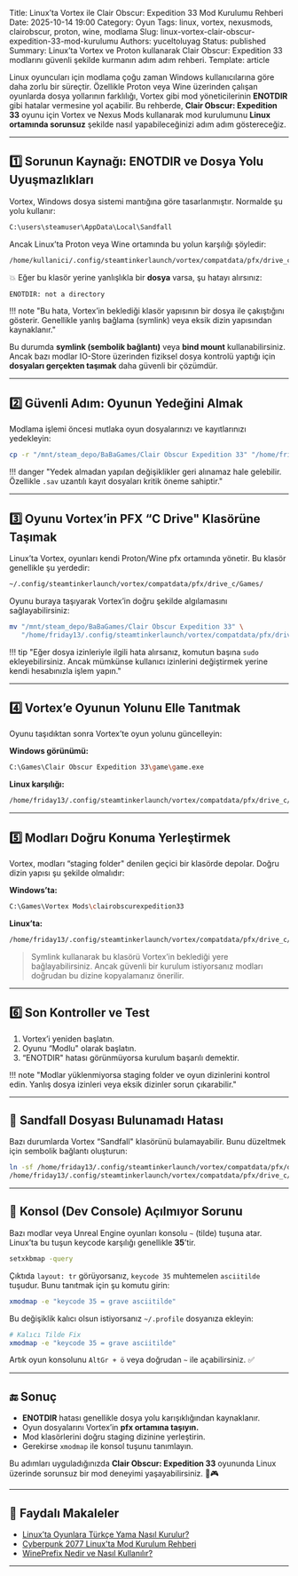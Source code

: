 Title: Linux’ta Vortex ile Clair Obscur: Expedition 33 Mod Kurulumu Rehberi
Date: 2025-10-14 19:00
Category: Oyun
Tags: linux, vortex, nexusmods, clairobscur, proton, wine, modlama
Slug: linux-vortex-clair-obscur-expedition-33-mod-kurulumu
Authors: yuceltoluyag
Status: published
Summary: Linux’ta Vortex ve Proton kullanarak Clair Obscur: Expedition 33 modlarını güvenli şekilde kurmanın adım adım rehberi.
Template: article

Linux oyuncuları için modlama çoğu zaman Windows kullanıcılarına göre daha zorlu bir süreçtir. Özellikle Proton veya Wine üzerinden çalışan oyunlarda dosya yollarının farklılığı, Vortex gibi mod yöneticilerinin **ENOTDIR** gibi hatalar vermesine yol açabilir.
Bu rehberde, **Clair Obscur: Expedition 33** oyunu için Vortex ve Nexus Mods kullanarak mod kurulumunu **Linux ortamında sorunsuz** şekilde nasıl yapabileceğinizi adım adım göstereceğiz.

---

## 1️⃣ Sorunun Kaynağı: ENOTDIR ve Dosya Yolu Uyuşmazlıkları

Vortex, Windows dosya sistemi mantığına göre tasarlanmıştır. Normalde şu yolu kullanır:

```bash
C:\users\steamuser\AppData\Local\Sandfall
```

Ancak Linux’ta Proton veya Wine ortamında bu yolun karşılığı şöyledir:

```bash
/home/kullanici/.config/steamtinkerlaunch/vortex/compatdata/pfx/drive_c/users/steamuser/AppData/Local/Sandfall
```

💥 Eğer bu klasör yerine yanlışlıkla bir **dosya** varsa, şu hatayı alırsınız:

```bash
ENOTDIR: not a directory
```

!!! note "Bu hata, Vortex’in beklediği klasör yapısının bir dosya ile çakıştığını gösterir. Genellikle yanlış bağlama (symlink) veya eksik dizin yapısından kaynaklanır."

Bu durumda **symlink (sembolik bağlantı)** veya **bind mount** kullanabilirsiniz. Ancak bazı modlar IO-Store üzerinden fiziksel dosya kontrolü yaptığı için **dosyaları gerçekten taşımak** daha güvenli bir çözümdür.

---

## 2️⃣ Güvenli Adım: Oyunun Yedeğini Almak

Modlama işlemi öncesi mutlaka oyun dosyalarınızı ve kayıtlarınızı yedekleyin:

```bash
cp -r "/mnt/steam_depo/BaBaGames/Clair Obscur Expedition 33" "/home/friday13/backup/Clair Obscur Expedition 33"
```

!!! danger "Yedek almadan yapılan değişiklikler geri alınamaz hale gelebilir. Özellikle `.sav` uzantılı kayıt dosyaları kritik öneme sahiptir."

---

## 3️⃣ Oyunu Vortex’in PFX “C Drive" Klasörüne Taşımak

Linux’ta Vortex, oyunları kendi Proton/Wine pfx ortamında yönetir. Bu klasör genellikle şu yerdedir:

```bash
~/.config/steamtinkerlaunch/vortex/compatdata/pfx/drive_c/Games/
```

Oyunu buraya taşıyarak Vortex’in doğru şekilde algılamasını sağlayabilirsiniz:

```bash
mv "/mnt/steam_depo/BaBaGames/Clair Obscur Expedition 33" \
   "/home/friday13/.config/steamtinkerlaunch/vortex/compatdata/pfx/drive_c/Games/"
```

!!! tip "Eğer dosya izinleriyle ilgili hata alırsanız, komutun başına <code>sudo</code> ekleyebilirsiniz. Ancak mümkünse kullanıcı izinlerini değiştirmek yerine kendi hesabınızla işlem yapın."

---

## 4️⃣ Vortex’e Oyunun Yolunu Elle Tanıtmak

Oyunu taşıdıktan sonra Vortex’te oyun yolunu güncelleyin:

**Windows görünümü:**

```bash
C:\Games\Clair Obscur Expedition 33\game\game.exe
```

**Linux karşılığı:**

```bash
/home/friday13/.config/steamtinkerlaunch/vortex/compatdata/pfx/drive_c/Games/Clair Obscur Expedition 33/game/game.exe
```

---

## 5️⃣ Modları Doğru Konuma Yerleştirmek

Vortex, modları “staging folder" denilen geçici bir klasörde depolar. Doğru dizin yapısı şu şekilde olmalıdır:

**Windows’ta:**

```bash
C:\Games\Vortex Mods\clairobscurexpedition33
```

**Linux’ta:**

```bash
/home/friday13/.config/steamtinkerlaunch/vortex/compatdata/pfx/drive_c/Games/Vortex Mods/clairobscurexpedition33
```

> Symlink kullanarak bu klasörü Vortex’in beklediği yere bağlayabilirsiniz. Ancak güvenli bir kurulum istiyorsanız modları doğrudan bu dizine kopyalamanız önerilir.

---

## 6️⃣ Son Kontroller ve Test

1. Vortex’i yeniden başlatın.
2. Oyunu “Modlu" olarak başlatın.
3. “ENOTDIR" hatası görünmüyorsa kurulum başarılı demektir.

!!! note "Modlar yüklenmiyorsa staging folder ve oyun dizinlerini kontrol edin. Yanlış dosya izinleri veya eksik dizinler sorun çıkarabilir."

---

## 🧩 Sandfall Dosyası Bulunamadı Hatası

Bazı durumlarda Vortex “Sandfall" klasörünü bulamayabilir. Bunu düzeltmek için sembolik bağlantı oluşturun:

```bash
ln -sf /home/friday13/.config/steamtinkerlaunch/vortex/compatdata/pfx/drive_c/Games/Clair\ Obscur\ Expedition\ 33/game/prefix/drive_c/users/steamuser/Local\ Settings/Application\ Data/Sandfall/ \
/home/friday13/.config/steamtinkerlaunch/vortex/compatdata/pfx/drive_c/users/steamuser/AppData/Local
```

---

## 🧰 Konsol (Dev Console) Açılmıyor Sorunu

Bazı modlar veya Unreal Engine oyunları konsolu `~` (tilde) tuşuna atar.
Linux’ta bu tuşun keycode karşılığı genellikle **35**’tir.

```bash
setxkbmap -query
```

Çıktıda `layout: tr` görüyorsanız, `keycode 35` muhtemelen `asciitilde` tuşudur.
Bunu tanıtmak için şu komutu girin:

```bash
xmodmap -e "keycode 35 = grave asciitilde"
```

Bu değişiklik kalıcı olsun istiyorsanız `~/.profile` dosyanıza ekleyin:

```bash
# Kalıcı Tilde Fix
xmodmap -e "keycode 35 = grave asciitilde"
```

Artık oyun konsolunu `AltGr + ö` veya doğrudan `~` ile açabilirsiniz. ✅

---

## 🔚 Sonuç

- **ENOTDIR** hatası genellikle dosya yolu karışıklığından kaynaklanır.
- Oyun dosyalarını Vortex’in **pfx ortamına taşıyın.**
- Mod klasörlerini doğru staging dizinine yerleştirin.
- Gerekirse `xmodmap` ile konsol tuşunu tanımlayın.

Bu adımları uyguladığınızda **Clair Obscur: Expedition 33** oyununda Linux üzerinde sorunsuz bir mod deneyimi yaşayabilirsiniz. 🧠🎮

---

## 📎 Faydalı Makaleler

- [Linux’ta Oyunlara Türkçe Yama Nasıl Kurulur?](/linux-oyunlara-turkce-yama-kurulumu/)
- [Cyberpunk 2077 Linux'ta Mod Kurulum Rehberi](/cyberpunk-2077-linux-mod-kurulum-rehberi)
- [WinePrefix Nedir ve Nasıl Kullanılır?](/wineprefix-nedir-nasil-kullanilir)

---

<script type="module" src="https://cdn.jsdelivr.net/npm/@justinribeiro/lite-youtube@1/lite-youtube.min.js"></script>

<lite-youtube videoid="23E4RxRsG_o"></lite-youtube>

